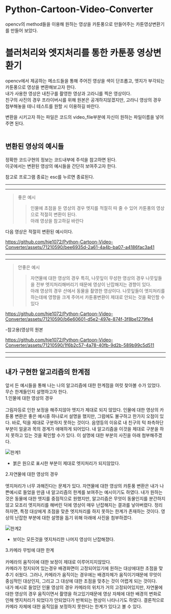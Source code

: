 # Python-Cartoon-Video-Converter
opencv의 method들을 이용해 원하는 영상을 카툰풍으로 만들어주는 카툰영상변환기를 만들어 보았다.

블러처리와 엣지처리를 통한 카툰풍 영상변환기
============================
opencv에서 제공하는 메소드들을 통해 주어진 영상을 색이 단조롭고, 엣지가 부각되는 카툰풍으로 영상을 변환해보고자 한다. <br/> 
내가 사용한 영상은 내친구를 촬영한 영상과 고라니를 찍은 영상이다. <br/> 
친구의 사진의 경우 프라이버시를 위해 원본은 공개하지않겠지만, 고라니 영상의 경우 첨부해놓을 테니 테스트를 원할 시 이용하길 바란다.<br/> 

변환을 시키고자 하는 파일은 코드의 video_file부분에 자신이 원하는 파일이름을 넣어주면 된다.<br/> 
<br/> 


변환된 영상의 예시들
--------------------------
정확한 코드구현의 정보는 코드내부에 주석을 참고하면 된다. <br/>
이곳에서는 변환된 영상의 예시들을 간단히 보여주고자 한다. <br/>

  참고로 프로그램 종료는 esc를 누르면 종료된다. 
* * *
* * *
>좋은 예시
>  >   인물에 초점을 둔 영상의 경우 엣지를 적절히 따 줄 수 있어 카툰풍의 영상으로 적절히 변환이 된다. <br/>
>  >  아래 영상을 참고하길 바란다<br/>


다음 영상은 적절히 변환된 예시이다. <br/>




https://github.com/hje1072/Python-Cartoon-Video-Converter/assets/71210590/bee6935d-2a61-4a4b-ba07-a4186fac3a41


* * *
* * *
>안좋은 예시
>  >  자연물에 대한 영상의 경우 특히, 나뭇잎이 무성한 영상의 경우 나뭇잎들을 전부 엣지처리해버리기 때문에 영상이 난잡해지는 경향이 있다.<br/>
>  > 아래 영상의 경우 산에서 동물을 촬영한 영상이다. 나뭇잎들이 엣지처리를 하는데에 영향을 크게 주어서 카툰풍변환이 제대로 안되는 것을 확인할 수 있다<br/>



https://github.com/hje1072/Python-Cartoon-Video-Converter/assets/71210590/b6e60601-d5e2-497e-874f-3f8be1279fe4

-참고용(영상의 원본


https://github.com/hje1072/Python-Cartoon-Video-Converter/assets/71210590/1f6b2c57-4a78-40fb-9d2b-589b99c5d511




* * *
* * *
내가 구현한 알고리즘의 한계점
--------------------------
 앞서 든 예시들을 통해 나는 나의 알고리즘에 대한 한계점을 여럿 찾아볼 수가 있었다. 무슨 한계들인지 설명하고자 한다.<br/>
1.인물에 대한 영상의 경우<br/><br/>
 그림자등로 인한 보정을 해주지않아 엣지가 제대로 되지 않았다. 인물에 대한 영상의 카툰풍 변환은 좋은 예시중 하나로서 설명을 했지만, 그럼에도 불구하고 한가지 오점이 있다. 바로, 턱을 제대로 구분하지 못하는 것이다. 음영등의 이유로 내 친구의 턱 좌측하단부분이 얼굴과 목의 경계가 애매하게 되어있다. 내 알고리즘을 이것을 제대로 구분을 하지 못하고 있는 것을 확인할 수가 있다. 이 설명에 대한 부분의 사진을 아래 첨부해주겠다.<br/>
 
![한계1](https://github.com/hje1072/Python-Cartoon-Video-Converter/assets/71210590/8c892cf4-4ac0-4bf4-a2f9-b6e7e33f86b1)
<br/>
- 붉은 원으로 표시한 부분이 제대로 엣지처리가 되지않았다.


2.자연물에 대한 영상의 경우<br/><br/>
 엣지처리가 너무 과해진다는 문제가 있다. 자연물에 대한 영상의 카툰풍 변환은 내가 나쁜예시로 들었을 만큼 내 알고리즘의 한계를 보여주는 예시이기도 하였다. 내가 원하는 것은 동물에 대한 엣지를 중점적으로 원했지만, 알고리즘은 무엇이 동물인지를 분간하지않고 모조리 엣지처리를 해버린 덕에 영상이 매우 난잡해지는 결과를 낳아버렸다. 정리하자면, 특정 대상에게 초점을 맞춘 엣지처리를 하지 못하는 한계가 존재하는 것이다. 영상의 난잡한 부분에 대한 설명을 돕기 위해 아래에 사진을 첨부하겠다.<br/>

 
![한계2](https://github.com/hje1072/Python-Cartoon-Video-Converter/assets/71210590/1ed1c0c7-4921-40b4-8211-cf6671a27180)
<br/>
- 보이는 모든것을 엣지처리한 나머지 영상이 난잡해졌다. 

3.카메라 무빙에 대한 한계<br/><br/>
 카메라의 움직이에 대한 보정이 제대로 이루어지지않았다. <br/>카메라가 정지되어 있는경우 배경화면이 고정되어있기에 원하는 대상에대한 초점을 맞추기 쉬웠다. 그러나, 카메라가 움직이는 경우에는 배경자체가 움직이기때문에 무엇이 중심적인 대상인지, 그리고 그 대상에 대한 초점을 맞추는 것이 어렵게 되는 것이다.<br/> 내가 예시로 들었던 인물 영상의 경우 카메라의 위치가 거의 고정되어있지만, 자연물에 대한 영상의 경우 움직이면서 촬영을 하고있기때문에 영상 자체에 대한 배경의 변화로 인해 엣지처리가 되었다가 안되었다가 반복되는 현상이 나타나기도 하였다. 결론적으로 카메라 자체에 대한 움직임을 보정하지 못한다는 한계가 있다고 볼 수 있다.



 


